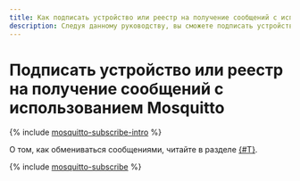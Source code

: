 ```yaml
---
title: Как подписать устройство или реестр на получение сообщений с использованием Mosquitto в {{ iot-full-name }}
description: Следуя данному руководству, вы сможете подписать устройство или реестр на получение сообщений с использованием Mosquitto.
---
```


# Подписать устройство или реестр на получение сообщений с использованием Mosquitto

{% include [mosquitto-subscribe-intro](../../../_tutorials/applied/mosquitto-subscribe-intro.md) %}

О том, как обмениваться сообщениями, читайте в разделе [{#T}](mosquitto-publish.md).

{% include [mosquitto-subscribe](../../../_tutorials/applied/mosquitto-subscribe.md) %}

